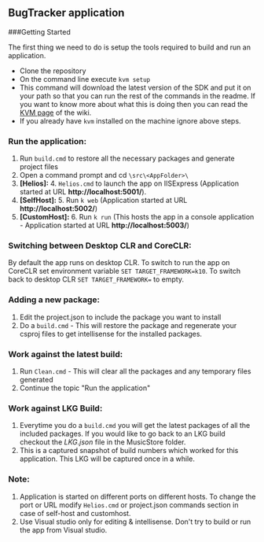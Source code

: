## BugTracker application

###Getting Started

The first thing we need to do is setup the tools required to build and run an application.

* Clone the repository
* On the command line execute ```kvm setup``` 
* This command will download the latest version of the SDK and put it on your path so that you can run the rest of the commands in the readme. If you want to know more about what this is doing then you can read the [KVM page](https://github.com/aspnet/Preview/wiki/version-manager) of the wiki.
* If you already have ```kvm``` installed on the machine ignore above steps.

### Run the application:
1. Run ```build.cmd``` to restore all the necessary packages and generate project files
2. Open a command prompt and cd ```\src\<AppFolder>\```
3. **[Helios]:**
	4. ```Helios.cmd``` to launch the app on IISExpress (Application started at URL **http://localhost:5001/**).
4. **[SelfHost]:**
	5. Run ```k web``` (Application started at URL **http://localhost:5002/**)
5. **[CustomHost]:**
	6. Run ```k run``` (This hosts the app in a console application - Application started at URL **http://localhost:5003/**)

### Switching between Desktop CLR and CoreCLR:
By default the app runs on desktop CLR. To switch to run the app on CoreCLR set environment variable ```SET TARGET_FRAMEWORK=k10```. To switch back to desktop CLR ```SET TARGET_FRAMEWORK=``` to empty.

### Adding a new package:
1. Edit the project.json to include the package you want to install
2. Do a ```build.cmd``` - This will restore the package and regenerate your csproj files to get intellisense for the installed packages.

### Work against the latest build:
1. Run ```Clean.cmd``` - This will clear all the packages and any temporary files generated
2. Continue the topic "Run the application"

### Work against LKG Build:
1. Everytime you do a ```build.cmd``` you will get the latest packages of all the included packages. If you would like to go back to an LKG build checkout the *LKG.json* file in the MusicStore folder.
2. This is a captured snapshot of build numbers which worked for this application. This LKG will be captured once in a while. 

### Note:
1. Application is started on different ports on different hosts. To change the port or URL modify ```Helios.cmd``` or project.json commands section in case of self-host and customhost. 
2. Use Visual studio only for editing & intellisense. Don't try to build or run the app from Visual studio.